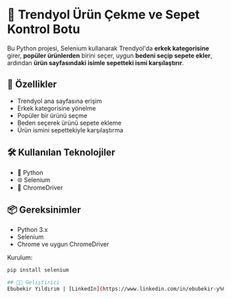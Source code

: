 # 🛒 Trendyol Ürün Çekme ve Sepet Kontrol Botu

Bu Python projesi, Selenium kullanarak Trendyol'da **erkek kategorisine** girer, **popüler ürünlerden** birini seçer, uygun **bedeni seçip sepete ekler**, ardından **ürün sayfasındaki isimle sepetteki ismi karşılaştırır**.

## 🚀 Özellikler

- Trendyol ana sayfasına erişim
- Erkek kategorisine yönelme
- Popüler bir ürünü seçme
- Beden seçerek ürünü sepete ekleme
- Ürün ismini sepettekiyle karşılaştırma

## 🛠 Kullanılan Teknolojiler

- 🐍 Python
- 🌐 Selenium
- 🧩 ChromeDriver

## 📦 Gereksinimler

- Python 3.x
- Selenium
- Chrome ve uygun ChromeDriver

Kurulum:
```bash
pip install selenium

## 👨‍💻 Geliştirici
Ebubekir Yıldırım | [LinkedIn](https://www.linkedin.com/in/ebubekir-y%C4%B1ld%C4%B1r%C4%B1m-8475b9102/) | [email](mailto:ebu915@gmail.com)
